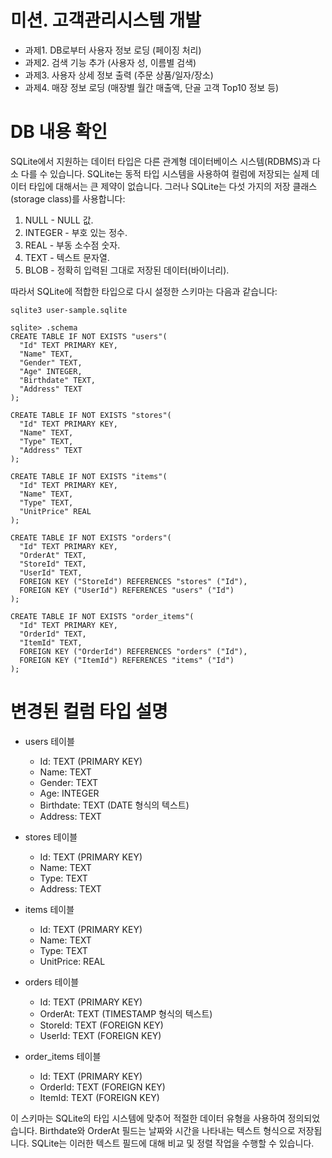 # 미션. 고객관리시스템 개발
 - 과제1. DB로부터 사용자 정보 로딩 (페이징 처리)
 - 과제2. 검색 기능 추가 (사용자 성, 이름별 검색)
 - 과제3. 사용자 상세 정보 출력 (주문 상품/일자/장소)
 - 과제4. 매장 정보 로딩 (매장별 월간 매출액, 단골 고객 Top10 정보 등)


# DB 내용 확인

SQLite에서 지원하는 데이터 타입은 다른 관계형 데이터베이스 시스템(RDBMS)과 다소 다를 수 있습니다. SQLite는 동적 타입 시스템을 사용하여 컬럼에 저장되는 실제 데이터 타입에 대해서는 큰 제약이 없습니다. 그러나 SQLite는 다섯 가지의 저장 클래스(storage class)를 사용합니다:

1. NULL - NULL 값.
2. INTEGER - 부호 있는 정수.
3. REAL - 부동 소수점 숫자.
4. TEXT - 텍스트 문자열.
5. BLOB - 정확히 입력된 그대로 저장된 데이터(바이너리).

따라서 SQLite에 적합한 타입으로 다시 설정한 스키마는 다음과 같습니다:

```
sqlite3 user-sample.sqlite

sqlite> .schema
CREATE TABLE IF NOT EXISTS "users"(
  "Id" TEXT PRIMARY KEY, 
  "Name" TEXT, 
  "Gender" TEXT, 
  "Age" INTEGER,
  "Birthdate" TEXT, 
  "Address" TEXT
);

CREATE TABLE IF NOT EXISTS "stores"(
  "Id" TEXT PRIMARY KEY, 
  "Name" TEXT, 
  "Type" TEXT, 
  "Address" TEXT
);

CREATE TABLE IF NOT EXISTS "items"(
  "Id" TEXT PRIMARY KEY, 
  "Name" TEXT, 
  "Type" TEXT, 
  "UnitPrice" REAL
);

CREATE TABLE IF NOT EXISTS "orders"(
  "Id" TEXT PRIMARY KEY, 
  "OrderAt" TEXT, 
  "StoreId" TEXT, 
  "UserId" TEXT,
  FOREIGN KEY ("StoreId") REFERENCES "stores" ("Id"),
  FOREIGN KEY ("UserId") REFERENCES "users" ("Id")
);

CREATE TABLE IF NOT EXISTS "order_items"(
  "Id" TEXT PRIMARY KEY, 
  "OrderId" TEXT, 
  "ItemId" TEXT,
  FOREIGN KEY ("OrderId") REFERENCES "orders" ("Id"),
  FOREIGN KEY ("ItemId") REFERENCES "items" ("Id")
);

```

# 변경된 컬럼 타입 설명
- users 테이블
  - Id: TEXT (PRIMARY KEY)
  - Name: TEXT
  - Gender: TEXT
  - Age: INTEGER
  - Birthdate: TEXT (DATE 형식의 텍스트)
  - Address: TEXT
  
- stores 테이블
  - Id: TEXT (PRIMARY KEY)
  - Name: TEXT
  - Type: TEXT
  - Address: TEXT

- items 테이블
  - Id: TEXT (PRIMARY KEY)
  - Name: TEXT
  - Type: TEXT
  - UnitPrice: REAL

- orders 테이블
  - Id: TEXT (PRIMARY KEY)
  - OrderAt: TEXT (TIMESTAMP 형식의 텍스트)
  - StoreId: TEXT (FOREIGN KEY)
  - UserId: TEXT (FOREIGN KEY)

- order_items 테이블
  - Id: TEXT (PRIMARY KEY)
  - OrderId: TEXT (FOREIGN KEY)
  - ItemId: TEXT (FOREIGN KEY)

이 스키마는 SQLite의 타입 시스템에 맞추어 적절한 데이터 유형을 사용하여 정의되었습니다. Birthdate와 OrderAt 필드는 날짜와 시간을 나타내는 텍스트 형식으로 저장됩니다. SQLite는 이러한 텍스트 필드에 대해 비교 및 정렬 작업을 수행할 수 있습니다.
